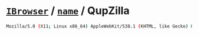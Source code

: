# [`IBrowser`](/api/ua-parser-js/get-browser.md) / [`name`](../name.md) / QupZilla

```sh
Mozilla/5.0 (X11; Linux x86_64) AppleWebKit/538.1 (KHTML, like Gecko) QupZilla/1.8.9 Safari/538.1
```